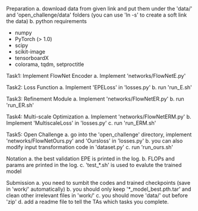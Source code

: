 Preparation
a. download data from given link and put them under the 'data/' and 'open_challenge/data' folders (you can use 'ln -s' to create a soft link the data)
b. python requirements
   - numpy
   - PyTorch (> 1.0)
   - scipy
   - scikit-image
   - tensorboardX
   - colorama, tqdm, setproctitle

Task1: Implement FlowNet Encoder
a. Implement 'networks/FlowNetE.py'

Task2: Loss Function
a. Implement 'EPELoss' in 'losses.py'
b. run 'run_E.sh'

Task3: Refinement Module
a. Implement 'networks/FlowNetER.py'
b. run 'run_ER.sh'

Task4: Multi-scale Optimization
a. Implement 'networks/FlowNetERM.py'
b. Implement 'MultiscaleLoss' in 'losses.py'
c. run 'run_ERM.sh'

Task5: Open Challenge
a. go into the 'open_challenge' directory, implement 'networks/FlowNetOurs.py' and 'Oursloss' in 'losses.py'
b. you can also modify input transformation code in 'dataset.py'
c. run 'run_ours.sh'

Notation
a. the best validation EPE is printed in the log.
b. FLOPs and params are printed in the log.
c. 'test_*.sh' is used to evalute the trained model

Submission
a. you need to sumbit the codes and trained checkpoints (save in 'work/' automatically)
b. you should only keep '*_model_best.pth.tar' and clean other irrelevant files in 'work/'
c. you should move 'data/' out before 'zip'
d. add a readme file to tell the TAs which tasks you complete.


